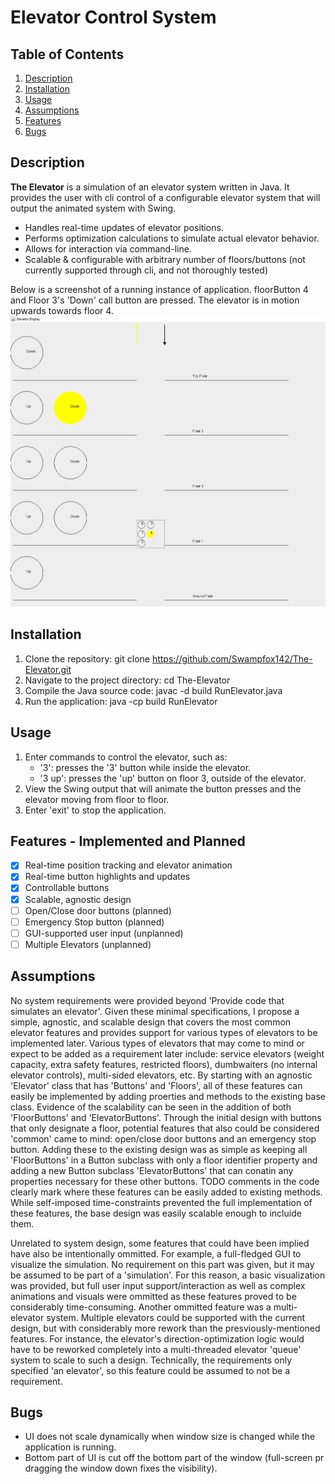 # Elevator Control System

## Table of Contents
1. [Description](#description)
2. [Installation](#installation)
3. [Usage](#usage)
4. [Assumptions](#assumptions)
5. [Features](#features)
6. [Bugs](#bugs)


## Description
**The Elevator** is a simulation of an elevator system written in Java. It provides the user with cli control of a configurable elevator system that will output the animated system with Swing.

- Handles real-time updates of elevator positions.
- Performs optimization calculations to simulate actual elevator behavior.
- Allows for interaction via command-line.
- Scalable & configurable with arbitrary number of floors/buttons (not currently supported through cli, and not thoroughly tested)

Below is a screenshot of a running instance of application. floorButton 4 and Floor 3's 'Down' call button are pressed. The elevator is in motion upwards towards floor 4.
![Elevator Display](images/elevator-animated.png)

## Installation
1. Clone the repository:
   git clone https://github.com/Swampfox142/The-Elevator.git
2. Navigate to the project directory:
   cd The-Elevator
3. Compile the Java source code:
   javac -d build RunElevator.java
4. Run the application:
   java -cp build RunElevator

## Usage
1. Enter commands to control the elevator, such as:
   - '3': presses the '3' button while inside the elevator.
   - '3 up': presses the 'up' button on floor 3, outside of the elevator.
2. View the Swing output that will animate the button presses and the elevator moving from floor to floor.
3. Enter 'exit' to stop the application.

## Features - Implemented and Planned
- [x] Real-time position tracking and elevator animation
- [x] Real-time button highlights and updates
- [x] Controllable buttons
- [x] Scalable, agnostic design
- [ ] Open/Close door buttons (planned)
- [ ] Emergency Stop button (planned)
- [ ] GUI-supported user input (unplanned)
- [ ] Multiple Elevators (unplanned)

## Assumptions
No system requirements were provided beyond 'Provide code that simulates an elevator'. Given these minimal specifications, I propose a simple, agnostic, and scalable design that covers the most common elevator features and provides support for various types of elevators to be implemented later.
Various types of elevators that may come to mind or expect to be added as a requirement later include: service elevators (weight capacity, extra safety features, restricted floors), dumbwaiters (no internal elevator controls), multi-sided elevators, etc. By starting with an agnostic 'Elevator' class that has 'Buttons' and 'Floors', all of these features can easily be implemented by adding proerties and methods to the existing base class. Evidence of the scalability can be seen in the addition of both 'FloorButtons' and 'ElevatorButtons'. Through the initial design with buttons that only designate a floor, potential features that also could be considered 'common' came to mind: open/close door buttons and an emergency stop button. Adding these to the  existing design was as simple as keeping all 'FloorButtons' in a Button subclass with only a floor identifier property and adding a new Button subclass 'ElevatorButtons' that can conatin any properties necessary for these other buttons. TODO comments in the code clearly mark where these features can be easily added to existing methods. While self-imposed time-constraints prevented the full implementation of these features, the base design was easily scalable enough to incluide them.

Unrelated to system design, some features that could have been implied have also be intentionally ommitted. For example, a full-fledged GUI to visualize the simulation. No requirement on this part was given, but it may be assumed to be part of a 'simulation'. For this reason, a basic visualization was provided, but full user input support/interaction as well as complex animations and visuals were ommitted as these features proved to be considerably time-consuming. Another ommitted feature was a multi-elevator system. Multiple elevators could be supported with the current design, but with considerably more rework than the presviously-mentioned features. For instance, the elevator's direction-optimization logic would have to be reworked completely into a multi-threaded elevator 'queue' system to scale to such a design. Technically, the requirements only specified 'an elevator', so this feature could be assumed to not be a requirement.

## Bugs
- UI does not scale dynamically when window size is changed while the application is running.
- Bottom part of UI is cut off the bottom part of the window (full-screen pr dragging the window down fixes the visibility).
